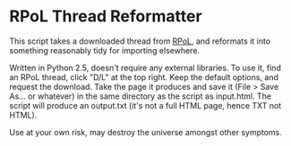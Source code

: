 RPoL Thread Reformatter
=======================

This script takes a downloaded thread from [RPoL](http://www.rpol.net), and reformats it into something reasonably tidy for importing elsewhere.

Written in Python 2.5, doesn't require any external libraries.  To use it, find an RPoL thread, click "D/L" at the top right.  Keep the default options, and request the download.  Take the page it produces and save it (File > Save As... or whatever) in the same directory as the script as input.html.  The script will produce an output.txt (it's not a full HTML page, hence TXT not HTML).

Use at your own risk, may destroy the universe amongst other symptoms.

